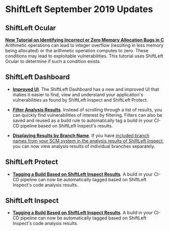 # ShiftLeft September 2019 Updates

## ShiftLeft Ocular

**[New Tutorial on Identifying Incorrect or Zero Memory Allocation Bugs in C](..using-ocular/tutorials/c-allocation-bugs.md)** Arithmetic operations can lead to integer overflow (resulting in less memory being allocated) or the arithmetic operation computes to zero. These conditions may lead to exploitable vulnerabilities. This tutorial uses ShiftLeft Ocular to determine if such a condition exists.

## ShiftLeft Dashboard

* **[Improved UI](../using-inspect-protect/using-dashboard/app-list.md)**. The ShiftLeft Dashboard has a new and improved UI that makes it easier to find, view and understand your application's vulnerabilities as found by ShiftLeft Inspect and ShiftLeft Protect. 

* **[Filter Analysis Results](../using-inspect-protect/using-dashboard/filter-results.md)**. Instead of scrolling through a list of results, you can quickly find vulnerabilities of interest by filtering. Filters can also be saved and reused as a build rule to automatically tag a build in your CI-CD pipeline based on ShiftLeft Inspect's results.

* **[Displaying Results by Branch Name](../using-inspect-protect/using-dashboard/view-results.md#displaying-results-by-branch-name)**. If you have [included branch names from your SCM system in the analysis results of ShiftLeft Inspect](../inspect/identify-branches.md), you can now view analysis results of individual branches separately.

## ShiftLeft Protect

* **[Tagging a Build Based on ShiftLeft Inspect Results](../using-inspect-protect/inspect/tag-build.md)**. A build in your CI-CD pipeline can now be automatically tagged based on ShiftLeft Inspect's code analysis results. 


## ShiftLeft Inspect

* **[Tagging a Build Based on ShiftLeft Inspect Results](../using-inspect-protect/inspect/tag-build.md)**. A build in your CI-CD pipeline can now be automatically tagged based on ShiftLeft Inspect's code analysis results. 
